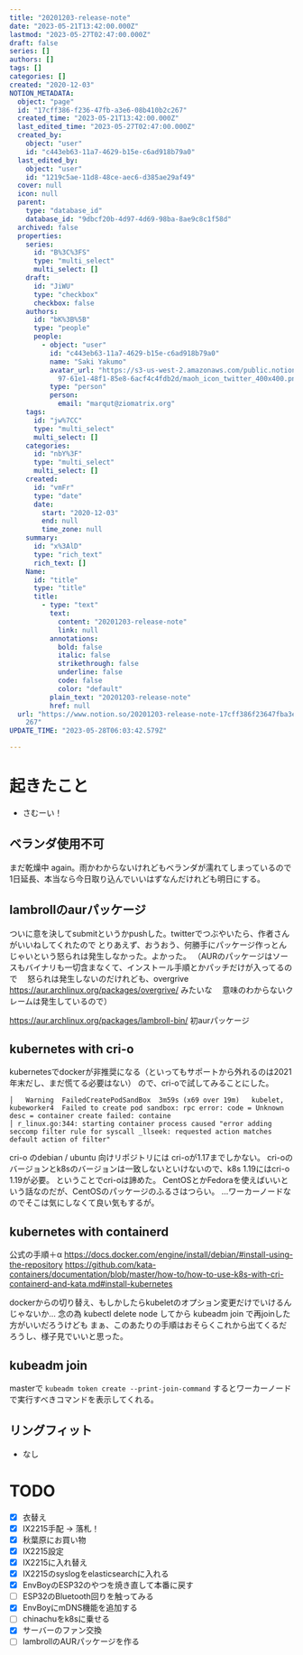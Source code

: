 ```yaml
---
title: "20201203-release-note"
date: "2023-05-21T13:42:00.000Z"
lastmod: "2023-05-27T02:47:00.000Z"
draft: false
series: []
authors: []
tags: []
categories: []
created: "2020-12-03"
NOTION_METADATA:
  object: "page"
  id: "17cff386-f236-47fb-a3e6-08b410b2c267"
  created_time: "2023-05-21T13:42:00.000Z"
  last_edited_time: "2023-05-27T02:47:00.000Z"
  created_by:
    object: "user"
    id: "c443eb63-11a7-4629-b15e-c6ad918b79a0"
  last_edited_by:
    object: "user"
    id: "1219c5ae-11d8-48ce-aec6-d385ae29af49"
  cover: null
  icon: null
  parent:
    type: "database_id"
    database_id: "9dbcf20b-4d97-4d69-98ba-8ae9c8c1f58d"
  archived: false
  properties:
    series:
      id: "B%3C%3FS"
      type: "multi_select"
      multi_select: []
    draft:
      id: "JiWU"
      type: "checkbox"
      checkbox: false
    authors:
      id: "bK%3B%5B"
      type: "people"
      people:
        - object: "user"
          id: "c443eb63-11a7-4629-b15e-c6ad918b79a0"
          name: "Saki Yakumo"
          avatar_url: "https://s3-us-west-2.amazonaws.com/public.notion-static.com/3ad1c4\
            97-61e1-48f1-85e8-6acf4c4fdb2d/maoh_icon_twitter_400x400.png"
          type: "person"
          person:
            email: "marqut@ziomatrix.org"
    tags:
      id: "jw%7CC"
      type: "multi_select"
      multi_select: []
    categories:
      id: "nbY%3F"
      type: "multi_select"
      multi_select: []
    created:
      id: "vmFr"
      type: "date"
      date:
        start: "2020-12-03"
        end: null
        time_zone: null
    summary:
      id: "x%3AlD"
      type: "rich_text"
      rich_text: []
    Name:
      id: "title"
      type: "title"
      title:
        - type: "text"
          text:
            content: "20201203-release-note"
            link: null
          annotations:
            bold: false
            italic: false
            strikethrough: false
            underline: false
            code: false
            color: "default"
          plain_text: "20201203-release-note"
          href: null
  url: "https://www.notion.so/20201203-release-note-17cff386f23647fba3e608b410b2c\
    267"
UPDATE_TIME: "2023-05-28T06:03:42.579Z"

---
```

<link rel="stylesheet" href="https://cdn.jsdelivr.net/npm/katex@0.16.2/dist/katex.min.css" integrity="sha384-bYdxxUwYipFNohQlHt0bjN/LCpueqWz13HufFEV1SUatKs1cm4L6fFgCi1jT643X" crossorigin="anonymous">


# 起きたこと

- さむーい！

## ベランダ使用不可


まだ乾燥中 again。雨かわからないけれどもベランダが濡れてしまっているので 1日延長、本当なら今日取り込んでいいはずなんだけれども明日にする。


## lambrollのaurパッケージ


ついに意を決してsubmitというかpushした。twitterでつぶやいたら、作者さんがいいねしてくれたので とりあえず、おうおう、何勝手にパッケージ作っとんじゃいという怒られは発生しなかった。よかった。 （AURのパッケージはソースもバイナリも一切含まなくて、インストール手順とかパッチだけが入ってるので 　怒られは発生しないのだけれども、overgrive https://aur.archlinux.org/packages/overgrive/ みたいな 　意味のわからないクレームは発生しているので）


https://aur.archlinux.org/packages/lambroll-bin/ 初aurパッケージ


## kubernetes with cri-o


kubernetesでdockerが非推奨になる（といってもサポートから外れるのは2021年末だし、まだ慌てる必要はない） ので、cri-oで試してみることにした。


```text
│   Warning  FailedCreatePodSandBox  3m59s (x69 over 19m)   kubelet, kubeworker4  Failed to create pod sandbox: rpc error: code = Unknown desc = container create failed: containe
│ r_linux.go:344: starting container process caused "error adding seccomp filter rule for syscall _llseek: requested action matches default action of filter"
```


cri-o のdebian / ubuntu 向けリポジトリには cri-oが1.17までしかない。 cri-oのバージョンとk8sのバージョンは一致しないといけないので、k8s 1.19にはcri-o 1.19が必要。 ということでcri-oは諦めた。 CentOSとかFedoraを使えばいいという話なのだが、CentOSのパッケージのふるさはつらい。 …ワーカーノードなのでそこは気にしなくて良い気もするが。


## kubernetes with containerd


公式の手順＋α https://docs.docker.com/engine/install/debian/#install-using-the-repository https://github.com/kata-containers/documentation/blob/master/how-to/how-to-use-k8s-with-cri-containerd-and-kata.md#install-kubernetes


dockerからの切り替え、もしかしたらkubeletのオプション変更だけでいけるんじゃないか… 念の為 kubectl delete node してから kubeadm join で再joinした方がいいだろうけども まぁ、このあたりの手順はおそらくこれから出てくるだろうし、様子見でいいと思った。


## kubeadm join


masterで `kubeadm token create --print-join-command` するとワーカーノードで実行すべきコマンドを表示してくれる。


## リングフィット

- なし

# TODO

- [x] 衣替え
- [X] IX2215手配 -> 落札！
- [x] 秋葉原にお買い物
- [x] IX2215設定
- [x] IX2215に入れ替え
- [x] IX2215のsyslogをelasticsearchに入れる
- [x] EnvBoyのESP32のやつを焼き直して本番に戻す
- [ ] ESP32のBluetooth回りを触ってみる
- [x] EnvBoyにmDNS機能を追加する
- [ ] chinachuをk8sに乗せる
- [x] サーバーのファン交換
- [ ] lambrollのAURパッケージを作る
